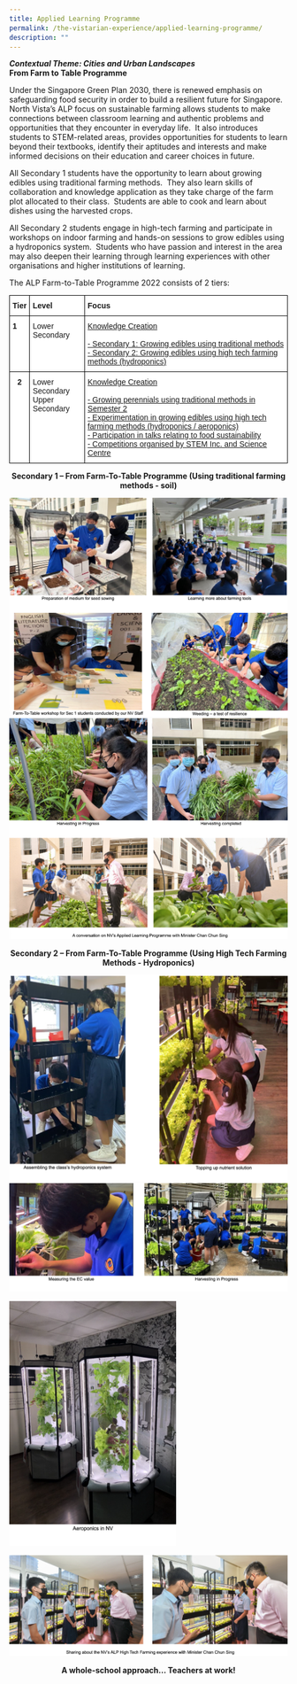 ```yaml
---
title: Applied Learning Programme
permalink: /the-vistarian-experience/applied-learning-programme/
description: ""
---
```

**_Contextual Theme: Cities and Urban Landscapes_**  <br>
**From Farm to Table Programme**

Under the Singapore Green Plan 2030, there is renewed emphasis on safeguarding food security in order to build a resilient future for Singapore.  North Vista’s ALP focus on sustainable farming allows students to make connections between classroom learning and authentic problems and opportunities that they encounter in everyday life.  It also introduces students to STEM-related areas, provides opportunities for students to learn beyond their textbooks, identify their aptitudes and interests and make informed decisions on their education and career choices in future.  

All Secondary 1 students have the opportunity to learn about growing edibles using traditional farming methods.  They also learn skills of collaboration and knowledge application as they take charge of the farm plot allocated to their class.  Students are able to cook and learn about dishes using the harvested crops. 

All Secondary 2 students engage in high-tech farming and participate in workshops on indoor farming and hands-on sessions to grow edibles using a hydroponics system.  Students who have passion and interest in the area may also deepen their learning through learning experiences with other organisations and higher institutions of learning.

  

The ALP Farm-to-Table Programme 2022 consists of 2 tiers:

<style type="text/css">
.tg  {border-collapse:collapse;border-spacing:0;}
.tg td{border-color:black;border-style:solid;border-width:1px;font-family:Arial, sans-serif;font-size:14px;
  overflow:hidden;padding:10px 5px;word-break:normal;}
.tg th{border-color:black;border-style:solid;border-width:1px;font-family:Arial, sans-serif;font-size:14px;
  font-weight:normal;overflow:hidden;padding:10px 5px;word-break:normal;}
.tg .tg-yst8{background-color:#FFF;text-align:left;text-decoration:underline;vertical-align:top}
.tg .tg-dgl5{background-color:#FFF;font-weight:bold;text-align:left;vertical-align:top}
.tg .tg-ktyi{background-color:#FFF;text-align:left;vertical-align:top}
.tg .tg-9hzb{background-color:#FFF;font-weight:bold;text-align:center;vertical-align:top}
</style>
<table class="tg">
<thead>
  <tr>
    <th class="tg-dgl5">Tier</th>
    <th class="tg-dgl5">Level</th>
    <th class="tg-dgl5">Focus</th>
  </tr>
</thead>
<tbody>
  <tr>
    <td class="tg-dgl5">1</td>
    <td class="tg-ktyi"><span style="font-weight:400">Lower Secondary</span></td>
    <td class="tg-yst8">Knowledge Creation<br><br>- Secondary 1: Growing edibles using traditional methods<br>- Secondary 2: Growing edibles using high tech farming methods (hydroponics)<br></td>
  </tr>
  <tr>
    <td class="tg-9hzb">2</td>
    <td class="tg-ktyi">Lower Secondary<br>Upper Secondary</td>
    <td class="tg-yst8">Knowledge Creation<br><br>- Growing perennials using traditional methods in Semester 2<br>- Experimentation in growing edibles using high tech farming methods (hydroponics / aeroponics)<br>- Participation in talks relating to food sustainability<br>- Competitions organised by STEM Inc. and Science Centre</td>
  </tr>
</tbody>
</table>

<strong><center>Secondary 1 – From Farm-To-Table Programme (Using traditional farming methods - soil)</center></strong>

![](/images/alp1.png)
![](/images/alp2.png)

<strong><center>Secondary 2 – From Farm-To-Table Programme (Using High Tech Farming Methods - Hydroponics)</center></strong>

![](/images/alp4.png)
![](/images/alp5.png)

<img src="/images/alp6.png" 
     style="width:60%">
		 
![](/images/alp7.png)

<strong><center>A whole-school approach… Teachers at work!</center></strong>